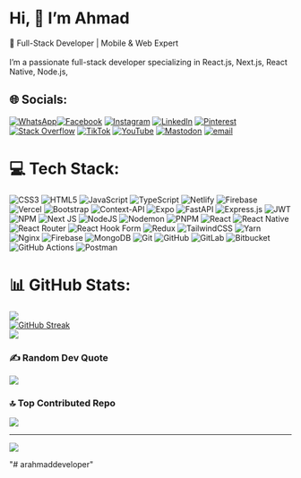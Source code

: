 #  Hi, 👋 I’m Ahmad

🚀 Full-Stack Developer | Mobile & Web Expert<br><br>I’m a passionate full-stack developer specializing in React.js, Next.js, React Native, Node.js, 


## 🌐 Socials:
[![WhatsApp](https://img.shields.io/badge/Chat-WhatsApp-brightgreen?logo=whatsapp&style=for-the-badge)](https://wa.me/+923295807961)[![Facebook](https://img.shields.io/badge/Facebook-%231877F2.svg?logo=Facebook&logoColor=white)](https://facebook.com/arahmaddeveloper) [![Instagram](https://img.shields.io/badge/Instagram-%23E4405F.svg?logo=Instagram&logoColor=white)](https://instagram.com/arahmaddeveloper) [![LinkedIn](https://img.shields.io/badge/LinkedIn-%230077B5.svg?logo=linkedin&logoColor=white)](https://linkedin.com/in/arahmaddeveloper) [![Pinterest](https://img.shields.io/badge/Pinterest-%23E60023.svg?logo=Pinterest&logoColor=white)](https://pinterest.com/arahmaddeveloper) [![Stack Overflow](https://img.shields.io/badge/-Stackoverflow-FE7A16?logo=stack-overflow&logoColor=white)](https://stackoverflow.com/users/29948439/arahmaddeveloper) [![TikTok](https://img.shields.io/badge/TikTok-%23000000.svg?logo=TikTok&logoColor=white)](https://tiktok.com/@arahmaddeveloper) [![YouTube](https://img.shields.io/badge/YouTube-%23FF0000.svg?logo=YouTube&logoColor=white)](https://youtube.com/@arahmaddeveloper) [![Mastodon](https://img.shields.io/badge/-MASTODON-%232B90D9?logo=mastodon&logoColor=white)](https://mastodon.social/@arahmaddeveloper) [![email](https://img.shields.io/badge/Email-D14836?logo=gmail&logoColor=white)](mailto:arahmaddeveloper@gmail.com) 

# 💻 Tech Stack:
![CSS3](https://img.shields.io/badge/css3-%231572B6.svg?style=for-the-badge&logo=css3&logoColor=white) ![HTML5](https://img.shields.io/badge/html5-%23E34F26.svg?style=for-the-badge&logo=html5&logoColor=white) ![JavaScript](https://img.shields.io/badge/javascript-%23323330.svg?style=for-the-badge&logo=javascript&logoColor=%23F7DF1E) ![TypeScript](https://img.shields.io/badge/typescript-%23007ACC.svg?style=for-the-badge&logo=typescript&logoColor=white) ![Netlify](https://img.shields.io/badge/netlify-%23000000.svg?style=for-the-badge&logo=netlify&logoColor=#00C7B7) ![Firebase](https://img.shields.io/badge/firebase-%23039BE5.svg?style=for-the-badge&logo=firebase) ![Vercel](https://img.shields.io/badge/vercel-%23000000.svg?style=for-the-badge&logo=vercel&logoColor=white) ![Bootstrap](https://img.shields.io/badge/bootstrap-%238511FA.svg?style=for-the-badge&logo=bootstrap&logoColor=white) ![Context-API](https://img.shields.io/badge/Context--Api-000000?style=for-the-badge&logo=react) ![Expo](https://img.shields.io/badge/expo-1C1E24?style=for-the-badge&logo=expo&logoColor=#D04A37) ![FastAPI](https://img.shields.io/badge/FastAPI-005571?style=for-the-badge&logo=fastapi) ![Express.js](https://img.shields.io/badge/express.js-%23404d59.svg?style=for-the-badge&logo=express&logoColor=%2361DAFB) ![JWT](https://img.shields.io/badge/JWT-black?style=for-the-badge&logo=JSON%20web%20tokens) ![NPM](https://img.shields.io/badge/NPM-%23CB3837.svg?style=for-the-badge&logo=npm&logoColor=white) ![Next JS](https://img.shields.io/badge/Next-black?style=for-the-badge&logo=next.js&logoColor=white) ![NodeJS](https://img.shields.io/badge/node.js-6DA55F?style=for-the-badge&logo=node.js&logoColor=white) ![Nodemon](https://img.shields.io/badge/NODEMON-%23323330.svg?style=for-the-badge&logo=nodemon&logoColor=%BBDEAD) ![PNPM](https://img.shields.io/badge/pnpm-%234a4a4a.svg?style=for-the-badge&logo=pnpm&logoColor=f69220) ![React](https://img.shields.io/badge/react-%2320232a.svg?style=for-the-badge&logo=react&logoColor=%2361DAFB) ![React Native](https://img.shields.io/badge/react_native-%2320232a.svg?style=for-the-badge&logo=react&logoColor=%2361DAFB) ![React Router](https://img.shields.io/badge/React_Router-CA4245?style=for-the-badge&logo=react-router&logoColor=white) ![React Hook Form](https://img.shields.io/badge/React%20Hook%20Form-%23EC5990.svg?style=for-the-badge&logo=reacthookform&logoColor=white) ![Redux](https://img.shields.io/badge/redux-%23593d88.svg?style=for-the-badge&logo=redux&logoColor=white) ![TailwindCSS](https://img.shields.io/badge/tailwindcss-%2338B2AC.svg?style=for-the-badge&logo=tailwind-css&logoColor=white) ![Yarn](https://img.shields.io/badge/yarn-%232C8EBB.svg?style=for-the-badge&logo=yarn&logoColor=white) ![Nginx](https://img.shields.io/badge/nginx-%23009639.svg?style=for-the-badge&logo=nginx&logoColor=white) ![Firebase](https://img.shields.io/badge/firebase-a08021?style=for-the-badge&logo=firebase&logoColor=ffcd34) ![MongoDB](https://img.shields.io/badge/MongoDB-%234ea94b.svg?style=for-the-badge&logo=mongodb&logoColor=white) ![Git](https://img.shields.io/badge/git-%23F05033.svg?style=for-the-badge&logo=git&logoColor=white) ![GitHub](https://img.shields.io/badge/github-%23121011.svg?style=for-the-badge&logo=github&logoColor=white) ![GitLab](https://img.shields.io/badge/gitlab-%23181717.svg?style=for-the-badge&logo=gitlab&logoColor=white) ![Bitbucket](https://img.shields.io/badge/bitbucket-%230047B3.svg?style=for-the-badge&logo=bitbucket&logoColor=white) ![GitHub Actions](https://img.shields.io/badge/github%20actions-%232671E5.svg?style=for-the-badge&logo=githubactions&logoColor=white) ![Postman](https://img.shields.io/badge/Postman-FF6C37?style=for-the-badge&logo=postman&logoColor=white)
# 📊 GitHub Stats:
![](https://github-readme-stats.vercel.app/api?username=arahmaddeveloper&theme=dark&hide_border=false&include_all_commits=false&count_private=false)<br/>
[![GitHub Streak](https://streak-stats.demolab.com?user=arahmaddeveloper&theme=dark&short_numbers=true)](https://github.com/arahmaddeveloper)<br/>
![](https://github-readme-stats.vercel.app/api/top-langs/?username=arahmaddeveloper&theme=dark&hide_border=false&include_all_commits=false&count_private=false&layout=compact)

### ✍️ Random Dev Quote
![](https://quotes-github-readme.vercel.app/api?type=horizontal&theme=tokyonight)

### 🔝 Top Contributed Repo
![](https://github-contributor-stats.vercel.app/api?username=arahmaddeveloper&limit=5&theme=nightowl&combine_all_yearly_contributions=true)

---
[![](https://visitcount.itsvg.in/api?id=arahmaddeveloper&icon=0&color=0)](https://visitcount.itsvg.in)

<!-- Proudly created with GPRM ( https://gprm.itsvg.in ) -->"# arahmaddeveloper" 
